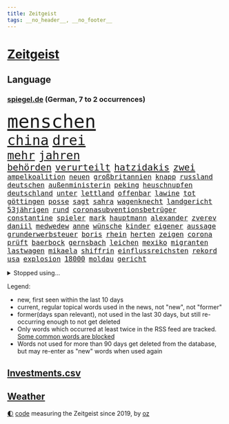 ```yaml
---
title: Zeitgeist
tags: __no_header__, __no_footer__
---
```


# [Zeitgeist](https://oliz.io/zeitgeist/)

## Language

<h3><a href="https://www.spiegel.de" target="_blank">spiegel.de</a> (German, 7 to 2 occurrences)</h3>
<p style="font-family:monospace">
<span style="font-size:32pt"><a href="news_links.html#menschen" class="current">menschen</a></span>
<br>
<span style="font-size:24pt"><a href="news_links.html#china" class="current">china</a></span>
<span style="font-size:24pt"><a href="news_links.html#drei" class="current">drei</a></span>
<br>
<span style="font-size:20pt"><a href="news_links.html#mehr" class="current">mehr</a></span>
<span style="font-size:20pt"><a href="news_links.html#jahren" class="current">jahren</a></span>
<br>
<span style="font-size:16pt"><a href="news_links.html#behörden" class="current">behörden</a></span>
<span style="font-size:16pt"><a href="news_links.html#verurteilt" class="current">verurteilt</a></span>
<span style="font-size:16pt"><a href="news_links.html#hatzidakis" class="new">hatzidakis</a></span>
<span style="font-size:16pt"><a href="news_links.html#zwei" class="current">zwei</a></span>
<br>
<span style="font-size:12pt"><a href="news_links.html#ampelkoalition" class="current">ampelkoalition</a></span>
<span style="font-size:12pt"><a href="news_links.html#neuen" class="current">neuen</a></span>
<span style="font-size:12pt"><a href="news_links.html#großbritannien" class="current">großbritannien</a></span>
<span style="font-size:12pt"><a href="news_links.html#knapp" class="current">knapp</a></span>
<span style="font-size:12pt"><a href="news_links.html#russland" class="current">russland</a></span>
<span style="font-size:12pt"><a href="news_links.html#deutschen" class="current">deutschen</a></span>
<span style="font-size:12pt"><a href="news_links.html#außenministerin" class="current">außenministerin</a></span>
<span style="font-size:12pt"><a href="news_links.html#peking" class="current">peking</a></span>
<span style="font-size:12pt"><a href="news_links.html#heuschnupfen" class="current">heuschnupfen</a></span>
<span style="font-size:12pt"><a href="news_links.html#deutschland" class="current">deutschland</a></span>
<span style="font-size:12pt"><a href="news_links.html#unter" class="current">unter</a></span>
<span style="font-size:12pt"><a href="news_links.html#lettland" class="current">lettland</a></span>
<span style="font-size:12pt"><a href="news_links.html#offenbar" class="current">offenbar</a></span>
<span style="font-size:12pt"><a href="news_links.html#lawine" class="current">lawine</a></span>
<span style="font-size:12pt"><a href="news_links.html#tot" class="current">tot</a></span>
<span style="font-size:12pt"><a href="news_links.html#göttingen" class="current">göttingen</a></span>
<span style="font-size:12pt"><a href="news_links.html#posse" class="current">posse</a></span>
<span style="font-size:12pt"><a href="news_links.html#sagt" class="current">sagt</a></span>
<span style="font-size:12pt"><a href="news_links.html#sahra" class="current">sahra</a></span>
<span style="font-size:12pt"><a href="news_links.html#wagenknecht" class="current">wagenknecht</a></span>
<span style="font-size:12pt"><a href="news_links.html#landgericht" class="current">landgericht</a></span>
<span style="font-size:12pt"><a href="news_links.html#53jährigen" class="new">53jährigen</a></span>
<span style="font-size:12pt"><a href="news_links.html#rund" class="current">rund</a></span>
<span style="font-size:12pt"><a href="news_links.html#coronasubventionsbetrüger" class="new">coronasubventionsbetrüger</a></span>
<span style="font-size:12pt"><a href="news_links.html#constantine" class="new">constantine</a></span>
<span style="font-size:12pt"><a href="news_links.html#spieler" class="current">spieler</a></span>
<span style="font-size:12pt"><a href="news_links.html#mark" class="current">mark</a></span>
<span style="font-size:12pt"><a href="news_links.html#hauptmann" class="new">hauptmann</a></span>
<span style="font-size:12pt"><a href="news_links.html#alexander" class="current">alexander</a></span>
<span style="font-size:12pt"><a href="news_links.html#zverev" class="current">zverev</a></span>
<span style="font-size:12pt"><a href="news_links.html#daniil" class="current">daniil</a></span>
<span style="font-size:12pt"><a href="news_links.html#medwedew" class="current">medwedew</a></span>
<span style="font-size:12pt"><a href="news_links.html#anne" class="current">anne</a></span>
<span style="font-size:12pt"><a href="news_links.html#wünsche" class="current">wünsche</a></span>
<span style="font-size:12pt"><a href="news_links.html#kinder" class="current">kinder</a></span>
<span style="font-size:12pt"><a href="news_links.html#eigener" class="current">eigener</a></span>
<span style="font-size:12pt"><a href="news_links.html#aussage" class="current">aussage</a></span>
<span style="font-size:12pt"><a href="news_links.html#grunderwerbsteuer" class="current">grunderwerbsteuer</a></span>
<span style="font-size:12pt"><a href="news_links.html#boris" class="current">boris</a></span>
<span style="font-size:12pt"><a href="news_links.html#rhein" class="current">rhein</a></span>
<span style="font-size:12pt"><a href="news_links.html#herten" class="new">herten</a></span>
<span style="font-size:12pt"><a href="news_links.html#zeigen" class="current">zeigen</a></span>
<span style="font-size:12pt"><a href="news_links.html#corona" class="current">corona</a></span>
<span style="font-size:12pt"><a href="news_links.html#prüft" class="current">prüft</a></span>
<span style="font-size:12pt"><a href="news_links.html#baerbock" class="current">baerbock</a></span>
<span style="font-size:12pt"><a href="news_links.html#gernsbach" class="new">gernsbach</a></span>
<span style="font-size:12pt"><a href="news_links.html#leichen" class="current">leichen</a></span>
<span style="font-size:12pt"><a href="news_links.html#mexiko" class="current">mexiko</a></span>
<span style="font-size:12pt"><a href="news_links.html#migranten" class="current">migranten</a></span>
<span style="font-size:12pt"><a href="news_links.html#lastwagen" class="current">lastwagen</a></span>
<span style="font-size:12pt"><a href="news_links.html#mikaela" class="current">mikaela</a></span>
<span style="font-size:12pt"><a href="news_links.html#shiffrin" class="current">shiffrin</a></span>
<span style="font-size:12pt"><a href="news_links.html#einflussreichsten" class="current">einflussreichsten</a></span>
<span style="font-size:12pt"><a href="news_links.html#rekord" class="current">rekord</a></span>
<span style="font-size:12pt"><a href="news_links.html#usa" class="current">usa</a></span>
<span style="font-size:12pt"><a href="news_links.html#explosion" class="current">explosion</a></span>
<span style="font-size:12pt"><a href="news_links.html#18000" class="current">18000</a></span>
<span style="font-size:12pt"><a href="news_links.html#moldau" class="current">moldau</a></span>
<span style="font-size:12pt"><a href="news_links.html#gericht" class="current">gericht</a></span>
</p>
<details>
<summary>Stopped using...</summary>
<p class="former" style="font-size:12pt">
coronaregeln(904) kino(904) verändert(904) ausgebrochen(903) ausgezeichnet(903) investoren(903) carsten(902) erfahrung(902) glück(902) klaren(902) krankenhäusern(902) siegt(902) teheran(902) trat(902) enger(901) kliniken(901) ließen(901) reformen(901) steuern(901) woran(901) 400(900) breitet(900) ddr(900) diskutieren(900) erfolge(900) erneute(900) landtag(900) erfahrungen(899) gerhard(899) klingbeil(899) kochinstitut(899) landkreis(899) priester(899) quarantäne(899) vorliegt(899) cdupolitiker(898) co₂(898) favoriten(898) florian(898) passieren(898) riss(898) tweet(898) verlief(898) augsburg(897) ausfallen(897) bielefeld(897) gestartet(897) gestohlen(897) neuem(897) positionen(897) provinz(897) unterschiedlich(897) verhängte(897) vermeiden(897) vorsitzenden(897) walter(897) ausnahmezustand(896) comeback(896) kämpfe(896) litauen(896) zugleich(896) 65(895) 75(895) coronainfektion(895) programm(895) stars(895) toni(895) tschechien(895) verbraucherschützer(895) vorübergehend(895) wehren(895) beschluss(894) dramatisch(894) fußballprofi(894) mütter(894) tier(894) 33(893) anbieter(893) falsch(893) folgte(893) innenministerium(893) länge(893) meldete(893) nutzte(893) party(893) rassistischen(893) tausenden(893) verteidigung(893) blockiert(892) heftig(892) konflikte(892) milde(892) pressestimmen(892) spanier(892) weite(892) 12(891) einzug(891) international(891) united(891) via(891) zwischenzeitlich(891) einstigen(890) freie(890) kultur(890) mangelt(890) engagement(889) gerechnet(889) modell(889) sport(889) sports(889) demonstrationen(888) enthüllt(888) europäischer(888) kaputt(888) kleines(888) auskunft(886) antisemitismus(885) sendung(885) geprägt(884) unseren(884) ereignisse(883) gering(882) hielten(882) 11(881) signalisiert(881) tiefen(881) band(880) gesamten(880) halb(880) kooperation(880) mehrfach(880) mittlerweile(880) steckte(880) demokratischen(879) iss(879) pfund(879) übernommen(879) immunität(878) bestmarke(877) hoffnungen(877) gang(876) ausrüstung(874) ausgesetzt(873) nachbar(873) spenden(872) freiwillig(871) apps(870) insassen(868) möglichkeiten(867) wandel(867) griechischen(866) papier(866) syrer(866) aufgabe(864) app(863) schock(862) ministerien(861) sarah(856) erfolgreichen(854) überfordert(847) farbe(841) hitler(839) last(836) aktionen(833) mehren(832) wetterdienst(815) londons(814) 95(796) öffnet(793) estland(777) fuhren(776) belästigung(769) vormarsch(769) athen(731) japanischen(689) besonderes(678) 38(668) serbien(655) flohen(653) stundenlang(647) tricks(643) ausnahme(637) veröffentlichung(630) füllen(629) schrumpft(627) freigesprochen(626) grundsätzlich(624) tour(624) warnungen(623) insbesondere(613) dauerte(609) einführung(607) erfolglos(607) gremium(606) las(603) vegas(603) erfolgreichste(601) weibliche(601) kuriose(599) 700(590) jenseits(590) umkämpften(585) nouripour(580) rückgabe(579) stehlen(579) tabellenführer(574) kritischen(571) machtübernahme(571) zorn(570) böse(566) momente(566) niedergang(565) erreichte(559) werner(553) konflikts(548) vorteil(547) 15000(539) beeinflusst(539) mutmaßliches(537) kunstwerke(536) gefeuert(534) erdgas(533) krankenkassen(532) gedrängt(526) einander(525) 200000(518) radikaler(504) donbass(499) vorgesehen(499) meta(489) tradition(486) seltene(484) zustande(484) entsteht(483) gewaltsamen(483) stephen(483) otto(481) explodieren(479) historischer(478) phänomen(478) sank(477) beschossen(476) guterres(476) 87(468) nordische(468) frühe(465) zuständig(463) ebay(462) transport(459) menschenrechtler(452) geschah(449) langjährigen(446) preiserhöhung(443) lemke(441) steffi(441) match(440) spektakel(440) zusammenhalt(437) mitgliedstaaten(435) geklagt(432) geschenk(429) bestand(423) geiselnahme(419) ergeben(418) auswertung(417) stuttgarter(412) positiven(411) runter(408) zensur(407) verpflichtende(404) mbappé(401) oppositionellen(401) schülern(399) 98(398) spdchef(396) rené(394) fluss(393) lehnte(392) terror(392) zugenommen(389) fern(388) sklaverei(385) erneuerbare(382) anlässlich(378) odessa(378) invasoren(376) profitierte(376) verliehen(376) todes(371) goldene(369) künstlerin(366) staatsbürgerschaft(364) 55(362) spart(362) cherson(359) verbotene(359) ausschließlich(357) suchten(357) herrschte(356) umsätze(353) indem(348) fernen(342) nachfolgerin(342) rechenschaft(341) großmutter(338) ufer(338) filialen(335) gewaltverbrechen(335) warteten(335) schwedens(334) umstände(333) brasilianische(328) golden(328) gäbe(326) entschuldigte(321) westjordanland(319) würdigt(318) suchte(314) einstecken(312) prinzessin(312) gelobt(310) erleichtert(309) sinne(309) 80000(308) homosexuelle(308) tankstelle(308) vereidigt(308) emma(306) verzweiflung(305) 79(304) frustriert(304) steuerzahler(303) provider(300) schwächen(300) 110(297) einzudämmen(297) mitarbeitende(296) verdiente(294) naturkatastrophen(292) preisdeckel(292) republikanischer(292) galten(289) generalstaatsanwalt(288) senegal(283) therapien(283) miss(282) transportieren(280) mitgeteilt(279) tagsüber(278) trugen(278) wohnmobil(278) übergewinnsteuer(278) finde(275) gleichberechtigung(275) tanz(274) katholiken(272) jubelte(271) begegnen(269) 16jähriger(268) endgültige(268) vize(267) großeltern(266) tasche(266) blatt(265) entschuldigen(263) kultusminister(263) frauenrechte(262) geeigneten(262) völker(262) 27jährige(261) anruf(260) grimm(260) veronika(260) giffey(259) schwächelt(256) usrepublikaner(256) anschlags(255) gefechten(255) streikt(254) chinesen(253) trägerrakete(253) gelbe(252) etlichen(247) drehten(246) lady(245) zwölfjährigen(245) erzählung(243) daneben(240) glänzte(240) schlimmeres(240) hagen(239) hingelegt(239) summer(238) salz(236) moderator(235) prostitution(235) wichtigster(235) notruf(234) somalia(234) gabrielle(233) holten(232) untergrund(232) bürgergeld(231) einziges(231) mithalten(229) rauf(228) vogelgrippe(228) medizin(227) sperren(227) weltgrößten(227) aufstand(226) seltener(225) entkommen(223) globes(223) knackt(221) extremisten(220) spurensuche(219) home(218) bellingham(217) jude(217) tobias(217) usrepräsentantenhauses(217) gott(216) ussenat(216) atomkraftwerk(215) energiepauschale(215) angegangen(214) herunter(214) größeres(213) jüngst(211) antisemitisch(210) rowling(210) entstehung(209) rappers(208) abgezogen(207) jackson(207) jahreswechsel(206) serienmörder(205) beschaffen(204) 45jährige(203) erzeugt(203) lehrermangel(203) geteilt(201) gratis(201) kurznachrichtendienst(200) bundeswirtschaftsministerium(199) strafrechtliche(199) vorurteile(197) ber(196) energiepolitik(196) aufholjagd(195) johan(195) vorreiter(194) jk(193) milliardenkosten(193) cocacola(190) krankenkasse(189) 1400(188) emissionen(188) historisches(188) schoigu(188) achtelfinale(187) angesehen(186) beobachter(186) blumen(186) ködern(186) vereinbarung(186) winzigen(186) erledigt(185) halbzeit(184) iranischer(184) rose(182) tshirt(182) niederlagen(181) geldpolitik(180) brutalität(179) fahimi(179) persönlichen(179) asteroid(178) betrag(178) stift(178) antrieb(176) kristersson(176) verwandelt(176) exklusiv(175) langes(175) bundesweites(174) forscherinnen(174) nominierungen(174) schwedt(174) steuerrecht(174) arroganz(173) neymar(172) student(172) dahintersteckt(171) elbphilharmonie(170) härtesten(170) russlandpolitik(170) abwesenheit(169) edward(168) gefährlichsten(168) regionalbahn(168) bischofskonferenz(166) ignoriert(165) offensiv(165) ausgebremst(163) bnd(163) gewalttäter(162) innere(162) wahlsieg(162) kommando(161) professioneller(161) anerkennung(159) parat(159) sofia(159) birmingham(158) bonbons(158) ernennt(158) ökonomisch(158) milliardenschweren(157) solidarisieren(157) verankert(157) lawinenabgang(156) entzug(155) lehrkräftemangel(155) willis(155) alice(154) feindbild(154) anforderungen(153) begeisterte(153) geliebten(152) krisenjahr(152) oleg(152) übersteigen(152) abbruch(151) gary(150) synagoge(150) blank(149) geebnet(149) 105(148) todesstrafe(148) dankesrede(147) eigens(147) intakt(147) lateinamerika(146) teheraner(146) verehrt(146) 39(145) erkältungswelle(145) geschmack(144) mittleren(144) einheimische(143) sämtliche(143) unterdrücken(142) verbrechens(142) y(142) erreger(141) krankenhausreform(141) queere(141) vodafone(141) aussichten(140) angetreten(139) boeing(139) lebzeiten(138) philip(137) pyrotechnik(137) bedienen(136) zigaretten(136) adolf(135) fatih(135) queeren(135) überlastung(134) usamerikanerin(132) amerikanerin(131) jusos(131) aufgeschoben(130) erzählungen(130) japaner(130) birol(129) enttarnt(129) ieachef(129) sms(129) wurm(129) abwenden(128) diplomatie(126) normales(126) testet(126) twitterchef(126) wirtschaftliche(126) formiert(125) plastik(124) sportartikelhersteller(124) massenentlassungen(123) verbinden(123) ware(123) aufgebaut(122) ausdrücklich(122) bahrain(122) migrationspolitik(122) benedikt(121) geheimer(121) grünenchef(121) schmiedet(121) jüdische(120) serbische(120) anzahl(119) ausgetretene(119) evangelische(119) generalinspekteur(119) katars(118) überzeugen(118) bundesverdienstkreuz(117) christmas(117) häufen(117) schränken(117) verkehrswende(117) überholmanöver(117) airbus(116) bafin(116) bemängeln(116) beweist(116) gekostet(116) inszenierte(116) aufpassen(115) fußballweltmeisterschaften(115) pop(115) tennislegende(115) barbarei(114) bischöfe(114) straßensperren(114) supermärkte(114) abwehr(113) apokalypse(113) ausgleichen(113) beunruhigt(113) buenos(113) djokovic(113) feind(113) ungehorsam(113) antwortet(112) geldhaus(112) infos(112) synodalen(112) verbannt(112) 20jährigen(111) arztpraxen(111) deutschlandfunk(111) fotograf(111) kamala(111) schneesturm(111) gestalten(110) integrität(110) trudeau(110) berühmter(109) erfolgsgeschichte(109) kurzzeitig(109) vorbereitung(109) check(108) kapsel(108) rückschritt(108) tüte(108) politikum(107) seltsamen(107) text(107) tvsender(107) weltmeisterschaften(107) 47(106) dienstwagen(106) flaggen(106) hauptstadtflughafen(106) versicherung(106) überlassen(106) diverser(105) groko(105) hilfsgüter(105) charts(104) fratzscher(104) niedergelegt(104) skiweltcup(104) besitzen(103) erwähnt(103) fröhlich(103) kammerspiel(103) nachschub(103) werbeverbot(103) euabgeordnete(101) forschungsteam(101) grünes(101) söldnergruppe(101) unangenehm(101) erlebten(100) huawei(100) städtischen(100) dritter(99) geschosse(99) gebrauchte(98) grand(98) hackl(98) standorte(98) totale(98) mexikos(97) beheben(96) derartige(96) garbsen(96) kellern(96) schulsystem(96) umstrittenes(96) überbieten(96) 20jährige(95) kapital(95) 1981(94) fußgänger(94) verschüttet(94) erzielten(93) großzügig(93) haie(93) spielfilm(93) bauzinsen(92) entschärft(92) erzwingen(92) kohlendioxid(92) biathleten(91) geiselnehmer(91) isrückkehrerin(91) porträtiert(91) warntag(91) darlehen(90) haushalts(90) pedro(90) schärferes(90) angespannte(89) arbeitnehmerinnen(89) attentäter(89) drogentest(89) etablieren(89) eubeitritt(89) nachgehen(89) referee(89) wintersport(89) epos(88) kopiert(88) maulwurf(88) vorort(88) vorurteilen(88) witterung(88) einzigartigen(87) krankenstand(87) kulturstaatsministerin(87) mag(87) regierungsberater(87) stellungskrieg(87) umzug(87) faschisten(86) gasförderung(86) juwelen(86) kriege(85) merkwürdige(85) ops(85) staatshaushalt(85) twitteralternative(85) zehnte(85) altert(84) ansicht(84) beeindruckt(84) dienstagmorgen(84) rauschten(84) umstrittener(84) verworfen(84) volksleiden(84) aires(83) angreifern(83) bruchteil(83) geringe(83) journalistische(83) länderfinanzausgleich(83) organisierten(83) zurückfordern(83) death(82) eauto(82) komponenten(82) parteiausschluss(82) solcher(82) volkswagenkonzern(82) behandeln(81) kriegsdrama(81) meiste(81) nepal(81) sowjetunion(81) veralteten(81) ziviler(81) deripaska(80) gentechnik(80) kategorien(80) lösten(80) schweigt(80) verheerende(80) vorbestellungen(80) csupolitiker(79) erfolgreiche(79) gerückt(79) platzen(79) a38(78) bergkarabach(78) detektiv(78) dieb(78) goggia(78) isanhänger(78) ivan(78) revision(78) schwimmendes(78) toney(78) zylinder(78) überflüssig(78) anschreien(77) auftrieb(77) eindämmen(77) eisernen(77) förderte(77) komplizierten(77) stellvertreterin(77) verleger(77) zugeben(77) batic(76) kranken(76) legalem(76) leitmayr(76) nachfahren(76) nachteil(76) schneefall(76) ambulanz(75) demonstrierten(75) doppelmord(75) einkindpolitik(75) einmarsch(75) männlichen(75) nsverbrechen(75) verrückte(75) bordstein(74) dauer(74) entschädigen(74) geprägte(74) herstellers(74) indizien(74) lambsdorff(74) mobile(74) strafrechtlich(74) chaim(73) einzelgänger(73) feministischer(73) internetnutzer(73) merkte(73) wham(73) zuständigkeit(73) ölkonzern(73) cyrus(72) ertragen(72) hundebesitzer(72) miley(72) pflegeheim(72) texten(72) zusammenbrechen(72) schwinden(71) todesopfern(71) umjubelt(71) versicherer(71) aushalten(70) besuchern(70) broadway(70) gestaltet(70) leichnam(70) mafia(70) rauchen(70) amüsant(69) bundesministerin(69) büroarbeiter(69) geschäftsmann(69) mel(69) siebzigern(69) socialmediakonzern(69) unsichere(69) überschattete(69) bakterien(68) bescheiden(68) gesteuerte(68) haftentlassung(68) mitgerissen(68) yasmin(68) 133(67) bundeswirtschaftsminister(67) empfindliche(67) freier(67) hinsichtlich(67) kabinettskollegen(67) paparazzi(67) verschmähen(67) weltpresse(67) 52(66) fernando(66) kleintransporters(66) outfits(66) podest(66) temperatur(66) 23jähriger(65) edf(65) pckraffinerie(65) schlägereien(65) verbüßt(65) abnehmen(64) hunden(64) impfstatus(64) nazivergleich(64) unbezahlbar(64) abheben(63) desinteresse(63) geldanlage(63) henriette(63) häftling(63) oberbürgermeisterin(63) prinzen(63) reker(63) weltcupsieg(63) weltraumrakete(63) wettlauf(63) gewaltbereiten(62) mccarthy(62) memphis(62) schwache(62) sitzungstagen(62) substanz(62) 1968(61) arbeitsgruppe(61) bayerischer(61) bewerbungen(61) ebike(61) entwickler(61) niemals(61) wayne(61) biene(60) havarierten(60) ladenhüter(60) break(59) ehemaliges(59) streifen(59) vorgabe(59) 07(58) abwehrspieler(58) busch(58) bürgerrechte(58) gaga(58) joão(58) kadaver(58) khamenei(58) verdächtiges(58) gewaltsame(57) nordamerikas(57) regierte(57) verbrennt(57) einzel(56) ortes(56) pate(56) energy(55) erschüttern(55) techbranche(55) bestehe(54) erneuter(54) jene(54) luftschlägen(54) pamela(54) spots(54) willy(54) iq(53) lebensmittelbranche(53) räume(53) showdown(53) starteten(53) vertreiben(53) widrigen(53) überrannt(53) allgemeines(52) esstisch(52) gewünscht(52) kiesewetter(52) langwierige(52) positives(52) roderich(52) segelboot(52) ebbt(51) errechnet(51) flüchtlingspolitik(51) gedient(51) lagerfeld(51) lernte(51) nachfolgen(51) pflegen(51) skipper(51) 47jährige(50) abkopplung(50) antike(50) dfl(50) gesetzlichen(50) neinstimmen(50) zusammenstöße(50) bogen(49) gezielte(49) unfallzahlen(49) überrumpelt(49) 59jährige(48) auszeichnungen(48) baltikum(48) djokovićs(48) effekte(48) euterrorliste(48) holocaustüberlebende(48) kriegsausgang(48) oppositionsführerin(48) sichtlich(48) swetlana(48) süchtig(48) tichanowskaja(48) abenteurer(47) ausgeglichen(47) bürokratischer(47) heimwm(47) magere(47) produzenten(47) ablöse(46) ausgerottet(46) dmytro(46) hauch(46) kuleba(46) mitgeschleift(46) richtigen(46) stürmte(46) verkürzen(46) absprachen(45) ausnahmeathletin(45) besprechen(45) ermordeten(45) köpfe(45) packung(45) paket(45) synodalversammlung(45) vorstellungen(45) wetterbedingungen(45) zugpersonal(45) überzogen(45) abiturienten(44) friedlicher(44) georgien(44) monatelanger(44) diversen(43) klimaschutzes(43) mitziehen(43) prorussischen(43) streitgespräch(43) umstrukturierungen(43) verhinderten(43) 140(42) academy(42) beißt(42) dichtgemacht(42) eingebrockt(42) sicherheitsstrategie(42) stegner(42) sturmgewehren(42) vonovia(42) fischfang(41) flowers(41) friedensinitiative(41) spö(41) supercomputer(41) wirtschaftlicher(41) 152(40) aufgespürt(40) zervakis(40) anlocken(39) dissens(39) empfindlich(39) h5n1(39) kuh(39) quälend(39) republica(39) wahlsieger(39) 207(38) apache(38) aserbaidschanische(38) green(38) laufzeit(38) leopard2kampfpanzer(38) männlichkeit(38) tsg(38) solidarische(37) unterdrückt(37) vatikans(37) verunsicherung(37) ausschluss(36) italienisches(36) nobelpreis(36) pralinen(36) prügeln(36) travel(36) weltmeisterin(36) agenten(35) eichhörnchen(35) fußstapfen(35) halbieren(35) lawinengefahr(35) merklich(35) mister(35) nummereinshit(35) rekordergebnis(35) saintgermain(35) zurückhaltend(35) zuschauerinnen(35) alonso(34) ausweis(34) erdbebenhilfe(34) geburtstagsfeier(34) gleichgeschlechtliche(34) halbmast(34) lebensweise(34) luxusuhren(34) patek(34) philippe(34) rekordzahlen(34) sachschaden(34) schafe(34) sicherheitsexpertin(34) xabi(34) act(33) alarmstarts(33) hinspiel(33) modernisiert(33) reduction(33) restliche(33) supermächte(33) vertreibt(33) dmitry(32) dramatischer(32) haufenweise(32) himalaja(32) hinterließen(32) rendiwagner(32) weiblichen(32) dorthin(31) grammys(31) reddit(31) snowboard(31) unglücks(31) fernzuhalten(30) gekoppelt(30) goldmedaille(30) kaufmann(30) registrieren(30) rentnern(30) sprünge(30) stil(30) toll(30) 160000(29) nachbarschaft(29) olga(29) skirennfahrerin(29) ungesund(29) verlags(29) verteilung(29) wider(29) außenhandel(28) gewendet(28) rettenden(28) russinnen(28) tabellenführung(28) tabellenkeller(28) unnötige(28) zusammenzuarbeiten(28) abgeraten(27) aicher(27) babynahrung(27) detail(27) erdbebenkatastrophe(27) gala(27) heimsieg(27) kassel(27) nordstreampipelines(27) siegesserie(27) wale(27) angestellter(26) doll(26) einreist(26) marte(26) olsbu(26) relativ(26) bindung(25) entgegenkommen(25) fehle(25) galaxy(25) instituts(25) nobelpreisträger(25) s23(25) superg(25) ultra(25) umlauf(25) vermieden(25) chemikalien(24) födisch(24) presseschau(24) traktiert(24) zeitgleich(24) bußgelder(23) dürresommer(23) lesung(23) rio(23) zugeschlagen(23) afrikanische(22) akku(22) defensiv(22) entschlossen(22) gigantisch(22) janeiro(22) napoli(22) langlauf(21) rüdiger(21) schubert(21) schuhe(21) tools(21) anhängerin(20) aufgedeckt(20) erwerbstätig(20) georgier(20) moers(20) ruiniert(20) schrittweise(20) tiflis(20) verschwieg(20) vordenker(20) websites(20) abstiegszone(19) auffälliges(19) begründete(19) direkter(19) ernähren(19) großmacht(19) kristin(19) trickbetrüger(19) dasselbe(18) eingeräumt(18) equal(18) nordischen(18) pay(18) suspendierung(18) verwandeln(18) vogelgrippevirus(18) banküberfall(17) beschaffung(17) energiemärkten(17) führungsrolle(17) gemeindebund(17) kosmologie(17) krisenteam(17) randalierer(17) rekonstruieren(17) aufreger(16) ausgewildert(16) ausweitung(16) eishockey(16) energiepreisbremsen(16) konzernen(16) umarmt(16) überforderung(16) absender(15) blöde(15) kombiniererinnen(15) konservativer(15) lsd(15) monsteretappe(15) schneechaos(15) verschwörungsmythen(15) weltumsegelung(15) bestehenden(14) dienstleistungsgewerkschaft(14) geldübergabe(14) kommendem(14) soziologin(14) stadionverbot(14) aldi(13) aufkommen(13) björn(13) fünfjährige(13) gesellschaftlicher(13) gewartet(13) guantanamo(13) höcke(13) stehe(13) vorfahren(13) 59(12) dekret(12) ertrunken(12) flickenteppich(11) kalabrien(11) mangelhafte(11) mäuse(11) süd(11)
</p>
</details>
<p>Legend:
<ul>
<li><span class="new">new</span>, first seen within the last 10 days</li>
<li><span class="current">current</span>, regular topical words used in the news, not "new", not "former"</li>
<li><span class="former">former(days span relevant)</span>, not used in the last 30 days, but still re-occurring enough to not get deleted</li>
<li>Only words which occurred at least twice in the RSS feed are tracked. <a href="language/filters.py">Some common words are blocked</a></li>
<li>Words not used for more than 90 days get deleted from the database, but may re-enter as "new" words when used again</li>
</ul>
</p>

## [Investments](investments.html)[.csv](investments.csv)

## [Weather](weather.html)

<footer>
<a href="javascript:toggleTheme()" class="nav">🌓</a>
<a href="https://github.com/ooz/zeitgeist">code</a> measuring the Zeitgeist since 2019, by <a href="https://oliz.io">oz</a>
</footer>
